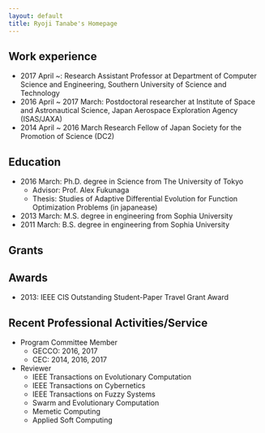 ```yaml
---
layout: default
title: Ryoji Tanabe's Homepage
---
```



## Work experience

* 2017 April ~: Research Assistant Professor at Department of Computer Science and Engineering,
        Southern University of Science and Technology
* 2016 April ~ 2017 March:        Postdoctoral researcher at Institute of Space and Astronautical Science, Japan Aerospace Exploration Agency (ISAS/JAXA)
* 2014 April ~ 2016 March
         Research Fellow of Japan Society for the Promotion of Science (DC2)


## Education

* 2016 March: Ph.D. degree in Science from The University of Tokyo
  * Advisor: Prof. Alex Fukunaga
  * Thesis: Studies of Adaptive Differential Evolution for Function Optimization Problems (in japanease)
* 2013 March: M.S. degree in engineering from Sophia University
* 2011 March: B.S. degree in engineering from Sophia University

## Grants

## Awards

* 2013: IEEE CIS Outstanding Student-Paper Travel Grant Award

## Recent Professional Activities/Service

* Program Committee Member
  * GECCO: 2016, 2017
  * CEC: 2014, 2016, 2017
* Reviewer
  * IEEE Transactions on Evolutionary Computation
  * IEEE Transactions on Cybernetics
  * IEEE Transactions on Fuzzy Systems
  * Swarm and Evolutionary Computation
  * Memetic Computing
  * Applied Soft Computing

